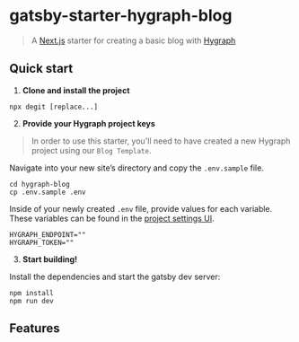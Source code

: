 # gatsby-starter-hygraph-blog

> A [Next.js](httsp://nextjs.org) starter for creating a basic blog with [Hygraph](https://hygraph.com)


## Quick start

1. **Clone and install the project**

```shell
npx degit [replace...]
```

2. **Provide your Hygraph project keys**

> In order to use this starter, you'll need to have created a new Hygraph project using our `Blog Template`.

Navigate into your new site’s directory and copy the `.env.sample` file.

```shell
cd hygraph-blog
cp .env.sample .env
```

Inside of your newly created `.env` file, provide values for each variable. These variables can be found in the [project settings UI](https://hygraph.com/docs/guides/concepts/apis#working-with-apis).

```env
HYGRAPH_ENDPOINT=""
HYGRAPH_TOKEN=""
```

3. **Start building!**

Install the dependencies and start the gatsby dev server:

```shell
npm install
npm run dev
```

## Features
